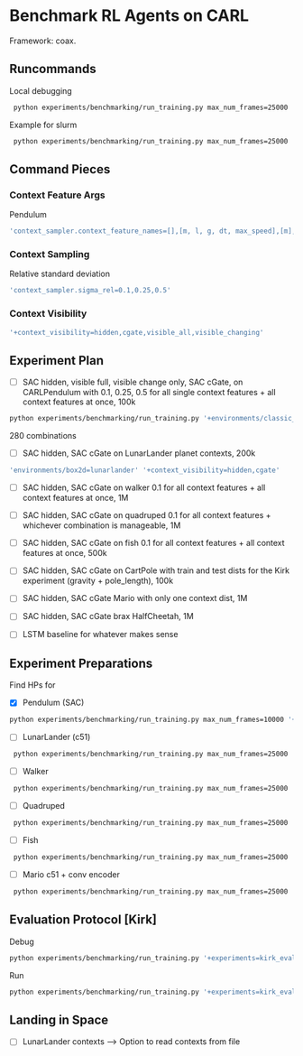 # Benchmark RL Agents on CARL
Framework: coax.

## Runcommands
Local debugging
```bash
 python experiments/benchmarking/run_training.py max_num_frames=25000 '+environments/classic_control=pendulum' '+context_visibility=hidden' 'wandb.debug=true'
```

Example for slurm
```bash
 python experiments/benchmarking/run_training.py max_num_frames=25000 '+environments/classic_control=pendulum' '+context_visibility=hidden' 'wandb.debug=true' 'seed=range(1,11)' '+slurm=cpushort' -m
```

## Command Pieces

### Context Feature Args
Pendulum
```bash
'context_sampler.context_feature_names=[],[m, l, g, dt, max_speed],[m],[g],[l],[dt],[max_speed]'
```

### Context Sampling
Relative standard deviation
```bash
'context_sampler.sigma_rel=0.1,0.25,0.5'
```

### Context Visibility
```bash
'+context_visibility=hidden,cgate,visible_all,visible_changing'
```


## Experiment Plan
- [ ] SAC hidden, visible full, visible change only, SAC cGate, on CARLPendulum with 0.1, 0.25, 0.5 for all single context features + all context features at once, 100k
```bash
python experiments/benchmarking/run_training.py '+environments/classic_control=pendulum' 'seed=range(1,11)' '+context_visibility=hidden,cgate,visible_all,visible_changing' 'context_sampler.context_feature_names=[],[m, l, g, dt, max_speed],[m],[g],[l],[dt],[max_speed]' 'context_sampler.sigma_rel=0.1,0.25,0.5' '+slurm=cpushort' 'hydra.launcher.cpus_per_task=1' 'hydra.launcher.timeout_min=240' -m
```
280 combinations

- [ ] SAC hidden, SAC cGate on LunarLander planet contexts, 200k
```bash
'environments/box2d=lunarlander' '+context_visibility=hidden,cgate'
```
- [ ] SAC hidden, SAC cGate on walker 0.1 for all context features + all context features at once, 1M
- [ ] SAC hidden, SAC cGate on quadruped 0.1 for all context features + whichever combination is manageable, 1M
- [ ] SAC hidden, SAC cGate on fish 0.1 for all context features + all context features at once, 500k
- [ ] SAC hidden, SAC cGate on CartPole with train and test dists for the Kirk experiment (gravity + pole_length), 100k
- [ ] SAC hidden, SAC cGate Mario with only one context dist, 1M
- [ ] SAC hidden, SAC cGate brax HalfCheetah, 1M
- [ ] LSTM baseline for whatever makes sense


## Experiment Preparations
Find HPs for
- [x] Pendulum (SAC)
```bash
python experiments/benchmarking/run_training.py max_num_frames=10000 '+environments/classic_control=pendulum' '+context_visibility=hidden' 'wandb.debug=true' 'eval_episodes=5' 
```
- [ ] LunarLander (c51)
```bash
 python experiments/benchmarking/run_training.py max_num_frames=25000 '+environments/box2d=lunarlander' '+context_visibility=hidden' 'wandb.debug=true' '+algorithm=c51' 'eval_episodes=5' 
```
- [ ] Walker 
```bash
 python experiments/benchmarking/run_training.py max_num_frames=25000 '+environments/dmc=walker' '+context_visibility=hidden' 'wandb.debug=true' 'eval_episodes=5' 
```
- [ ] Quadruped
```bash
 python experiments/benchmarking/run_training.py max_num_frames=25000 '+environments/dmc=quadruped' '+context_visibility=hidden' 'wandb.debug=true' 'eval_episodes=5' 
```
- [ ] Fish
```bash
 python experiments/benchmarking/run_training.py max_num_frames=25000 '+environments/dmc=fish' '+context_visibility=hidden' 'wandb.debug=true' 'eval_episodes=5' 
```
- [ ] Mario c51 + conv encoder
```bash
 python experiments/benchmarking/run_training.py max_num_frames=25000 '+environments/misc=mario' '+context_visibility=hidden' 'wandb.debug=true' 'eval_episodes=5' 
```

## Evaluation Protocol [Kirk]
Debug
```bash
python experiments/benchmarking/run_training.py '+experiments=kirk_evaluation_protocol' 'wandb.debug=true' 'eval_episodes=5' 
```

Run
```bash
python experiments/benchmarking/run_training.py '+experiments=kirk_evaluation_protocol' 'seed=range(1,11)' 'kirk_evaluation_protocol.mode=A,B,C' '+context_visibility=hidden,cgate,visible_all,visible_changing' -m
```

## Landing in Space
- [ ] LunarLander contexts --> Option to read contexts from file